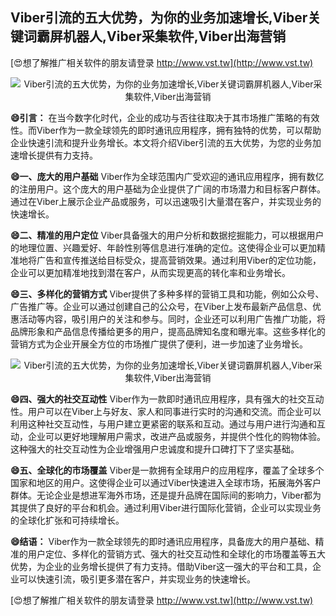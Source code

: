 ## **Viber引流的五大优势，为你的业务加速增长,Viber关键词霸屏机器人,Viber采集软件,Viber出海营销**

[😍想了解推广相关软件的朋友请登录 http://www.vst.tw](http://www.vst.tw)

 <center><img src="https://vst.tw/MP4/tuiguang/png/1.png" alt="Viber引流的五大优势，为你的业务加速增长,Viber关键词霸屏机器人,Viber采集软件,Viber出海营销"></center>

**😄引言：**
在当今数字化时代，企业的成功与否往往取决于其市场推广策略的有效性。而Viber作为一款全球领先的即时通讯应用程序，拥有独特的优势，可以帮助企业快速引流和提升业务增长。本文将介绍Viber引流的五大优势，为您的业务加速增长提供有力支持。

**😄一、庞大的用户基础**
Viber作为全球范围内广受欢迎的通讯应用程序，拥有数亿的注册用户。这个庞大的用户基础为企业提供了广阔的市场潜力和目标客户群体。通过在Viber上展示企业产品或服务，可以迅速吸引大量潜在客户，并实现业务的快速增长。

**😄二、精准的用户定位**
Viber具备强大的用户分析和数据挖掘能力，可以根据用户的地理位置、兴趣爱好、年龄性别等信息进行准确的定位。这使得企业可以更加精准地将广告和宣传推送给目标受众，提高营销效果。通过利用Viber的定位功能，企业可以更加精准地找到潜在客户，从而实现更高的转化率和业务增长。

**😄三、多样化的营销方式**
Viber提供了多种多样的营销工具和功能，例如公众号、广告推广等。企业可以通过创建自己的公众号，在Viber上发布最新产品信息、优惠活动等内容，吸引用户的关注和参与。同时，企业还可以利用广告推广功能，将品牌形象和产品信息传播给更多的用户，提高品牌知名度和曝光率。这些多样化的营销方式为企业开展全方位的市场推广提供了便利，进一步加速了业务增长。

 <center><img src="https://vst.tw/MP4/tuiguang/png/3.png" alt="Viber引流的五大优势，为你的业务加速增长,Viber关键词霸屏机器人,Viber采集软件,Viber出海营销"></center>

**😄四、强大的社交互动性**
Viber作为一款即时通讯应用程序，具有强大的社交互动性。用户可以在Viber上与好友、家人和同事进行实时的沟通和交流。而企业可以利用这种社交互动性，与用户建立更紧密的联系和互动。通过与用户进行沟通和互动，企业可以更好地理解用户需求，改进产品或服务，并提供个性化的购物体验。这种强大的社交互动性为企业增强用户忠诚度和提升口碑打下了坚实基础。

**😄五、全球化的市场覆盖**
Viber是一款拥有全球用户的应用程序，覆盖了全球多个国家和地区的用户。这使得企业可以通过Viber快速进入全球市场，拓展海外客户群体。无论企业是想进军海外市场，还是提升品牌在国际间的影响力，Viber都为其提供了良好的平台和机会。通过利用Viber进行国际化营销，企业可以实现业务的全球化扩张和可持续增长。

**😄结语：**
Viber作为一款全球领先的即时通讯应用程序，具备庞大的用户基础、精准的用户定位、多样化的营销方式、强大的社交互动性和全球化的市场覆盖等五大优势，为企业的业务增长提供了有力支持。借助Viber这一强大的平台和工具，企业可以快速引流，吸引更多潜在客户，并实现业务的快速增长。

[😍想了解推广相关软件的朋友请登录 http://www.vst.tw](http://www.vst.tw)



